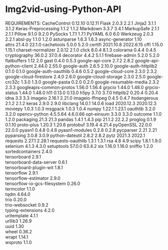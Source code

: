 # Img2vid-using-Python-API

REQUIREMENTS:
CacheControl	0.12.10	0.12.11
Flask	2.0.3	2.2.1
Jinja2	3.1.1	3.1.2
Keras-Preprocessing	1.1.2	1.1.2
Markdown	3.3.7	3.4.1
MarkupSafe	2.1.1	2.1.1
Pillow	9.1.0	9.2.0
PySocks	1.7.1	1.7.1
PyYAML	6.0	6.0
Werkzeug	2.0.3	2.2.1
absl-py	1.1.0	1.2.0
astunparse	1.6.3	1.6.3
async-generator	1.10	
attrs	21.4.0	22.1.0
cachetools	5.0.0	5.2.0
certifi	2021.10.8	2022.6.15
cffi	1.15.0	1.15.1
charset-normalizer	2.0.12	2.1.0
click	8.0.4	8.1.3
colorama	0.4.4	0.4.5
cryptography	36.0.2	37.0.4
decorator	4.4.2	5.1.1
firebase-admin	5.2.0	5.2.0
flatbuffers	1.12	2.0
gast	0.4.0	0.5.3
google-api-core	2.7.2	2.8.2
google-api-python-client	2.44.0	2.55.0
google-auth	2.6.5	2.10.0
google-auth-httplib2	0.1.0	0.1.0
google-auth-oauthlib	0.4.6	0.5.2
google-cloud-core	2.3.0	2.3.2
google-cloud-firestore	2.4.0	2.6.0
google-cloud-storage	2.3.0	2.5.0
google-crc32c	1.3.0	1.3.0
google-pasta	0.2.0	0.2.0
google-resumable-media	2.3.2	2.3.3
googleapis-common-protos	1.56.0	1.56.4
grpcio	1.44.0	1.48.0
grpcio-status	1.44.0	1.48.0
h11	0.13.0	0.13.0
h5py	3.7.0	3.7.0
httplib2	0.20.4	0.20.4
idna	3.3	3.3
imageio	2.16.1	2.21.0
imageio-ffmpeg	0.4.5	0.4.7
itsdangerous	2.1.2	2.1.2
keras	2.9.0	2.9.0
libclang	14.0.1	14.0.6
load	2020.12.3	2020.12.3
moviepy	1.0.3	1.0.3
msgpack	1.0.3	1.0.4
numpy	1.22.1	1.23.1
oauthlib	3.2.0	3.2.0
opencv-python	4.5.5.64	4.6.0.66
opt-einsum	3.3.0	3.3.0
outcome	1.1.0	1.2.0
packaging	21.3	21.3
pandas	1.4.1	1.4.3
pip	21.1.2	22.2.2
proglog	0.1.9	0.1.10
proto-plus	1.20.3	1.20.6
protobuf	3.19.4	4.21.4
pyOpenSSL	22.0.0	22.0.0
pyasn1	0.4.8	0.4.8
pyasn1-modules	0.2.8	0.2.8
pycparser	2.21	2.21
pyparsing	3.0.8	3.0.9
python-dateutil	2.8.2	2.8.2
pytz	2021.3	2022.1
requests	2.27.1	2.28.1
requests-oauthlib	1.3.1	1.3.1
rsa	4.8	4.9
scipy	1.8.1	1.9.0
selenium	4.1.3	4.3.0
setuptools	57.0.0	63.4.2
six	1.16.0	1.16.0
sniffio	1.2.0	
sortedcontainers	2.4.0	
tensorboard	2.9.1	
tensorboard-data-server	0.6.1	
tensorboard-plugin-wit	1.8.1	
tensorflow	2.9.1	
tensorflow-estimator	2.9.0	
tensorflow-io-gcs-filesystem	0.26.0	
termcolor	1.1.0	
tqdm	4.64.0	
trio	0.20.0	
trio-websocket	0.9.2	
typing-extensions	4.2.0	
uritemplate	4.1.1	
urllib3	1.26.9	
uuid	1.30	
wheel	0.36.2	
wrapt	1.14.1	
wsproto	1.1.0	
